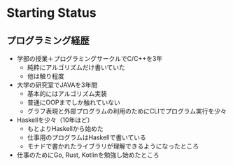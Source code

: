 Starting Status
===============

## プログラミング経歴

* 学部の授業＋プログラミングサークルでC/C++を3年
  * 純粋にアルゴリズムだけ書いていた
  * 他は触り程度
* 大学の研究室でJAVAを3年間
  * 基本的にはアルゴリズム実装
  * 普通にOOPまでしか触れていない
  * グラフ表現と外部プログラムの利用のためにCLIでプログラム実行を少々
* Haskellを少々（10年ほど）
  * もとよりHaskellから始めた
  * 仕事用のプログラムはHaskellで書いている
  * モナドで書かれたライブラリが理解できるようになったところ
* 仕事のためにGo, Rust, Kotlinを勉強し始めたところ